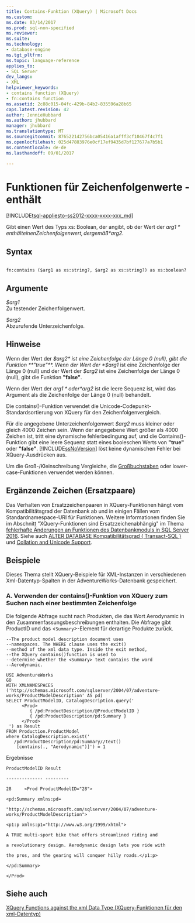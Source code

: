 ```yaml
---
title: Contains-Funktion (XQuery) | Microsoft Docs
ms.custom: 
ms.date: 03/14/2017
ms.prod: sql-non-specified
ms.reviewer: 
ms.suite: 
ms.technology:
- database-engine
ms.tgt_pltfrm: 
ms.topic: language-reference
applies_to:
- SQL Server
dev_langs:
- XML
helpviewer_keywords:
- contains function (XQuery)
- fn:contains function
ms.assetid: 2c88c015-04fc-429b-84b2-835596a28b65
caps.latest.revision: 42
author: JennieHubbard
ms.author: jhubbard
manager: jhubbard
ms.translationtype: MT
ms.sourcegitcommit: 876522142756bca05416a1afff3cf10467f4c7f1
ms.openlocfilehash: 025d47883976e0cf17ef9435d7bf127677a7b5b1
ms.contentlocale: de-de
ms.lasthandoff: 09/01/2017

---
```

# <a name="functions-on-string-values---contains"></a>Funktionen für Zeichenfolgenwerte - enthält
[!INCLUDE[tsql-appliesto-ss2012-xxxx-xxxx-xxx_md](../includes/tsql-appliesto-ss2012-xxxx-xxxx-xxx-md.md)]

  Gibt einen Wert des Typs xs: Boolean, der angibt, ob der Wert der *$arg1* enthält einen Zeichenfolgenwert, der gemäß *$arg2*.  
  
## <a name="syntax"></a>Syntax  
  
```  
  
fn:contains ($arg1 as xs:string?, $arg2 as xs:string?) as xs:boolean?  
```  
  
## <a name="arguments"></a>Argumente  
 *$arg1*  
 Zu testender Zeichenfolgenwert.  
  
 *$arg2*  
 Abzurufende Unterzeichenfolge.  
  
## <a name="remarks"></a>Hinweise  
 Wenn der Wert der *$arg2* ist eine Zeichenfolge der Länge 0 (null), gibt die Funktion **"true"**. Wenn der Wert der *$arg1* ist eine Zeichenfolge der Länge 0 (null) und der Wert der *$arg2* ist eine Zeichenfolge der Länge 0 (null), gibt die Funktion **"false"**.  
  
 Wenn der Wert der *$arg1* oder *$arg2* ist die leere Sequenz ist, wird das Argument als die Zeichenfolge der Länge 0 (null) behandelt.  
  
 Die contains()-Funktion verwendet die Unicode-Codepunkt-Standardsortierung von XQuery für den Zeichenfolgenvergleich.  
  
 Für die angegebene Unterzeichenfolgenwert *$arg2* muss kleiner oder gleich 4000 Zeichen sein. Wenn der angegebene Wert größer als 4000 Zeichen ist, tritt eine dynamische fehlerbedingung auf, und die Contains()-Funktion gibt eine leere Sequenz statt eines booleschen Werts von **"true"** oder **"false"**. [!INCLUDE[ssNoVersion](../includes/ssnoversion-md.md)] löst keine dynamischen Fehler bei XQuery-Ausdrücken aus.  
  
 Um die Groß-/Kleinschreibung Vergleiche, die [Großbuchstaben](../xquery/functions-on-string-values-upper-case.md) oder lower-case-Funktionen verwendet werden können.  
  
## <a name="supplementary-characters-surrogate-pairs"></a>Ergänzende Zeichen (Ersatzpaare)  
 Das Verhalten von Ersatzzeichenpaaren in XQuery-Funktionen hängt vom Kompatibilitätsgrad der Datenbank ab und in einigen Fällen vom Standardnamespace-URI für Funktionen. Weitere Informationen finden Sie im Abschnitt "XQuery-Funktionen sind Ersatzzeichenabhängig" im Thema [fehlerhafte Änderungen an Funktionen des Datenbankmoduls in SQL Server 2016](../database-engine/breaking-changes-to-database-engine-features-in-sql-server-2016.md). Siehe auch [ALTER DATABASE Kompatibilitätsgrad &#40; Transact-SQL &#41; ](../t-sql/statements/alter-database-transact-sql-compatibility-level.md) und [Collation and Unicode Support](../relational-databases/collations/collation-and-unicode-support.md).  
  
## <a name="examples"></a>Beispiele  
 Dieses Thema stellt XQuery-Beispiele für XML-Instanzen in verschiedenen Xml-Datentyp-Spalten in der AdventureWorks-Datenbank gespeichert.  
  
### <a name="a-using-the-contains-xquery-function-to-search-for-a-specific-character-string"></a>A. Verwenden der contains()-Funktion von XQuery zum Suchen nach einer bestimmten Zeichenfolge  
 Die folgende Abfrage sucht nach Produkten, die das Wort Aerodynamic in den Zusammenfassungsbeschreibungen enthalten. Die Abfrage gibt ProductID und das <`Summary`>-Element für derartige Produkte zurück.  
  
```  
--The product model description document uses  
--namespaces. The WHERE clause uses the exit()  
--method of the xml data type. Inside the exit method,  
--the XQuery contains()function is used to  
--determine whether the <Summary> text contains the word  
--Aerodynamic.   
  
USE AdventureWorks  
GO  
WITH XMLNAMESPACES ('http://schemas.microsoft.com/sqlserver/2004/07/adventure-works/ProductModelDescription' AS pd)  
SELECT ProductModelID, CatalogDescription.query('  
      <Prod>  
         { /pd:ProductDescription/@ProductModelID }  
         { /pd:ProductDescription/pd:Summary }  
      </Prod>  
 ') as Result  
FROM Production.ProductModel  
where CatalogDescription.exist('  
   /pd:ProductDescription/pd:Summary//text()  
    [contains(., "Aerodynamic")]') = 1  
```  
  
 Ergebnisse  
  
 `ProductModelID Result`  
  
 `-------------- ---------`  
  
 `28     <Prod ProductModelID="28">`  
  
 `<pd:Summary xmlns:pd=`  
  
 `"http://schemas.microsoft.com/sqlserver/2004/07/adventure-works/ProductModelDescription">`  
  
 `<p1:p xmlns:p1="http://www.w3.org/1999/xhtml">`  
  
 `A TRUE multi-sport bike that offers streamlined riding and`  
  
 `a revolutionary design. Aerodynamic design lets you ride with`  
  
 `the pros, and the gearing will conquer hilly roads.</p1:p>`  
  
 `</pd:Summary>`  
  
 `</Prod>`  
  
## <a name="see-also"></a>Siehe auch  
 [XQuery Functions against the xml Data Type (XQuery-Funktionen für den xml-Datentyp)](../xquery/xquery-functions-against-the-xml-data-type.md)  
  
  
